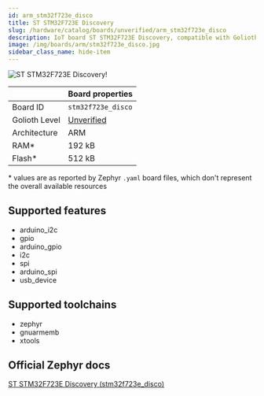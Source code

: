 ```yaml
---
id: arm_stm32f723e_disco
title: ST STM32F723E Discovery
slug: /hardware/catalog/boards/unverified/arm_stm32f723e_disco
description: IoT board ST STM32F723E Discovery, compatible with Golioth at unverified level.
image: /img/boards/arm/stm32f723e_disco.jpg
sidebar_class_name: hide-item
---
```


[//]: # (This is an auto-generated file, do not edit! Changes to it will be lost upon re-generation)

![ST STM32F723E Discovery!](/img/boards/arm/stm32f723e_disco.jpg "ST STM32F723E Discovery")

|                | Board properties     |
| -------------  | -------------------- |
| Board ID       | `stm32f723e_disco` |
| Golioth Level  | [Unverified](/hardware#unverified-boards) |
| Architecture   | ARM |
| RAM*           | 192 kB |
| Flash*         | 512 kB |

\* values are as reported by Zephyr `.yaml` board files, which don't represent the overall available resources



## Supported features

* arduino_i2c
* gpio
* arduino_gpio
* i2c
* spi
* arduino_spi
* usb_device

## Supported toolchains

* zephyr
* gnuarmemb
* xtools

## Official Zephyr docs

[ST STM32F723E Discovery (stm32f723e_disco)](https://docs.zephyrproject.org/latest/boards/arm/stm32f723e_disco/doc/index.html)
